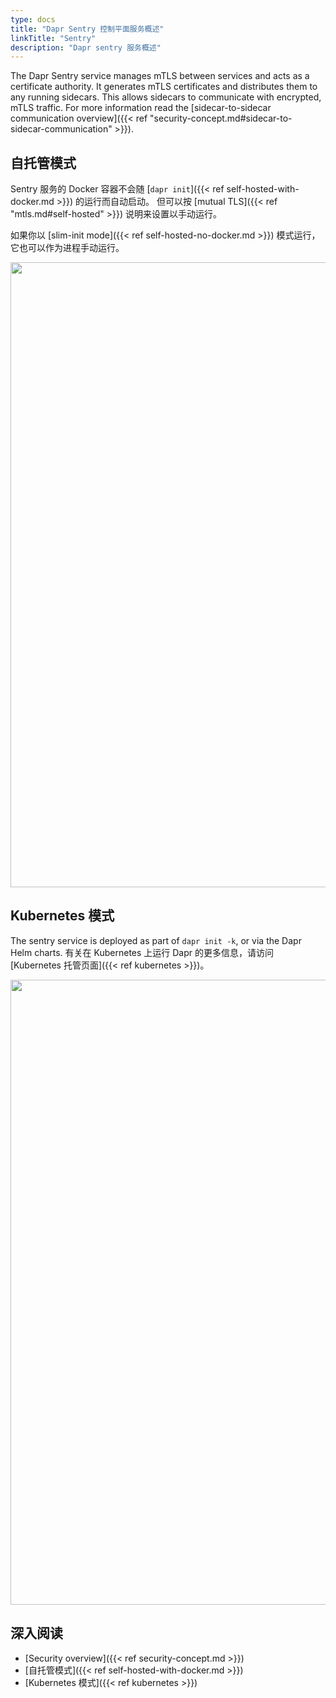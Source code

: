 ```yaml
---
type: docs
title: "Dapr Sentry 控制平面服务概述"
linkTitle: "Sentry"
description: "Dapr sentry 服务概述"
---
```


The Dapr Sentry service manages mTLS between services and acts as a certificate authority. It generates mTLS certificates and distributes them to any running sidecars. This allows sidecars to communicate with encrypted, mTLS traffic. For more information read the [sidecar-to-sidecar communication overview]({{< ref "security-concept.md#sidecar-to-sidecar-communication" >}}).

## 自托管模式

Sentry 服务的 Docker 容器不会随 [`dapr init`]({{< ref self-hosted-with-docker.md >}}) 的运行而自动启动。 但可以按 [mutual TLS]({{< ref "mtls.md#self-hosted" >}}) 说明来设置以手动运行。


如果你以 [slim-init mode]({{< ref self-hosted-no-docker.md >}}) 模式运行，它也可以作为进程手动运行。

<img src="/images/security-mTLS-sentry-selfhosted.png" width=1000>

## Kubernetes 模式

The sentry service is deployed as part of `dapr init -k`, or via the Dapr Helm charts. 有关在 Kubernetes 上运行 Dapr 的更多信息，请访问 [Kubernetes 托管页面]({{< ref kubernetes >}})。

<img src="/images/security-mTLS-sentry-kubernetes.png" width=1000>

## 深入阅读

- [Security overview]({{< ref security-concept.md >}})
- [自托管模式]({{< ref self-hosted-with-docker.md >}})
- [Kubernetes 模式]({{< ref kubernetes >}})
